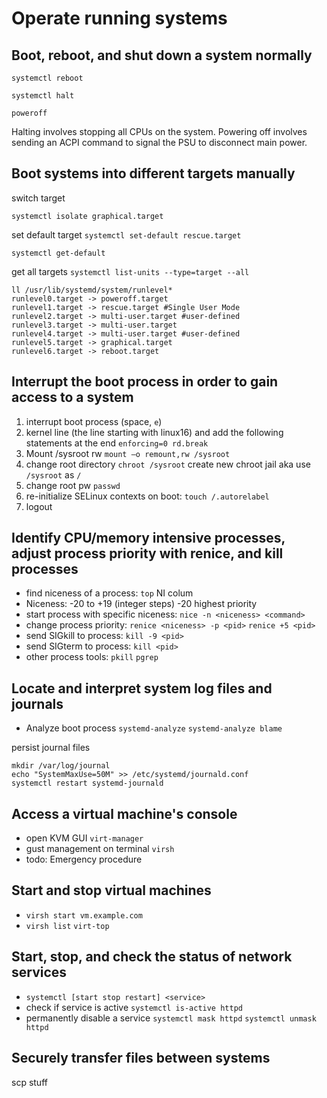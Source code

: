 # Operate running systems
## Boot, reboot, and shut down a system normally
`systemctl reboot`

`systemctl halt`

`poweroff`

Halting involves stopping all CPUs on the system.
Powering off involves sending an ACPI command to signal the PSU to disconnect main power.

## Boot systems into different targets manually
switch target

`systemctl isolate graphical.target`

set default target
`systemctl set-default rescue.target`

`systemctl get-default`

get all targets
`systemctl list-units --type=target --all`

```
ll /usr/lib/systemd/system/runlevel*
runlevel0.target -> poweroff.target
runlevel1.target -> rescue.target #Single User Mode
runlevel2.target -> multi-user.target #user-defined
runlevel3.target -> multi-user.target
runlevel4.target -> multi-user.target #user-defined
runlevel5.target -> graphical.target
runlevel6.target -> reboot.target
```
## Interrupt the boot process in order to gain access to a system
1. interrupt boot process (space, `e`)
2. kernel line (the line starting with linux16) and add the following statements at the end `enforcing=0 rd.break`
4. Mount /sysroot rw `mount –o remount,rw /sysroot`
5. change root directory `chroot /sysroot` create new chroot jail aka use `/sysroot` as `/`
6. change root pw `passwd`
7. re-initialize SELinux contexts on boot: `touch /.autorelabel`
7. logout

## Identify CPU/memory intensive processes, adjust process priority with renice, and kill processes
- find niceness of a process: `top` NI colum
- Niceness: -20 to +19 (integer steps) -20 highest priority
- start process with specific niceness: `nice -n <niceness> <command>`
- change process priority: `renice <niceness> -p <pid>` `renice +5 <pid>`
- send SIGkill to process: `kill -9 <pid>`
- send SIGterm to process: `kill <pid>`
- other process tools: `pkill` `pgrep`

## Locate and interpret system log files and journals
- Analyze boot process `systemd-analyze` `systemd-analyze blame`

persist journal files
```
mkdir /var/log/journal
echo "SystemMaxUse=50M" >> /etc/systemd/journald.conf
systemctl restart systemd-journald
```
## Access a virtual machine's console
- open KVM GUI `virt-manager`
- gust management on terminal `virsh`
- todo: Emergency procedure

## Start and stop virtual machines
- `virsh start vm.example.com`
- `virsh list` `virt-top`

## Start, stop, and check the status of network services
- `systemctl [start stop restart] <service>`
- check if service is active `systemctl is-active httpd`
- permanently disable a service `systemctl mask httpd` `systemctl unmask httpd`

## Securely transfer files between systems
scp stuff